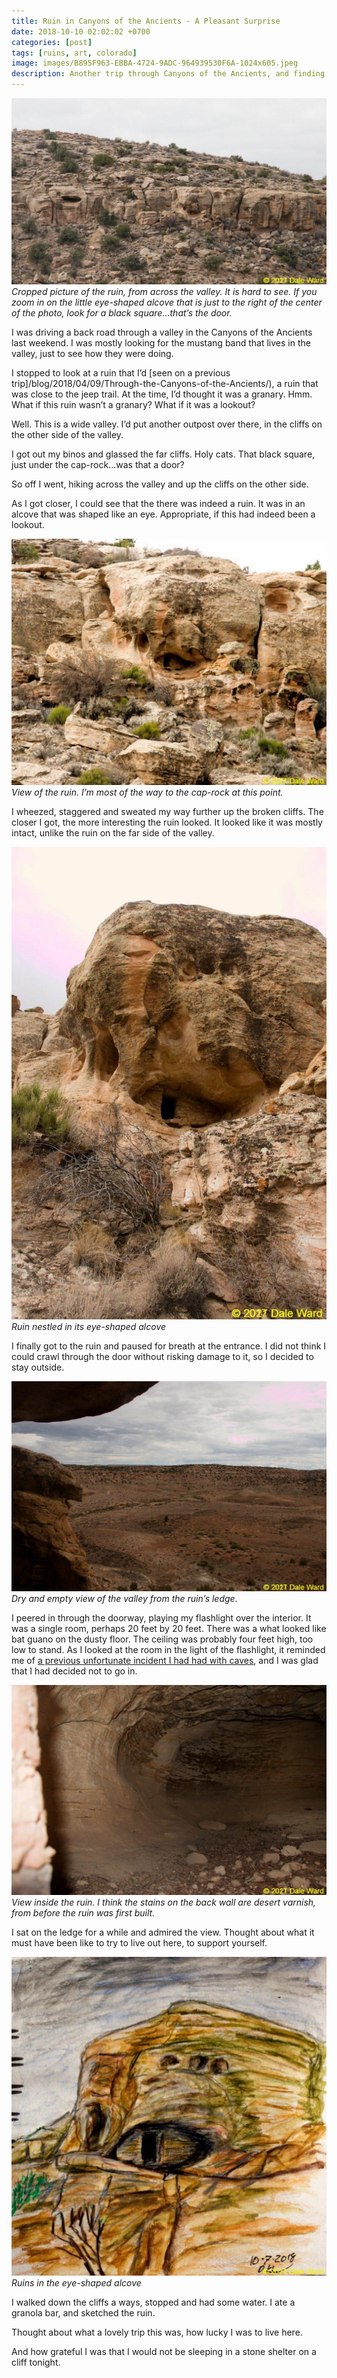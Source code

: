 ```yaml
---
title: Ruin in Canyons of the Ancients - A Pleasant Surprise
date: 2018-10-10 02:02:02 +0700
categories: [post]
tags: [ruins, art, colorado]
image: images/B895F963-EBBA-4724-9ADC-964939530F6A-1024x605.jpeg
description: Another trip through Canyons of the Ancients, and finding a ruin that I hadn't expected
---
```


![Ruins](images/B895F963-EBBA-4724-9ADC-964939530F6A-1024x605.jpeg) *Cropped picture of the ruin, from across the valley. It is hard to see. If you zoom in on the little eye-shaped alcove that is just to the right of the center of the photo, look for a black square...that’s the door.*

I was driving a back road through a valley in the Canyons of the Ancients last weekend. I was mostly looking for the mustang band that lives in the valley, just to see how they were doing.

I stopped to look at a ruin that I’d [seen on a previous trip]/blog/2018/04/09/Through-the-Canyons-of-the-Ancients/), a ruin that was close to the jeep trail. At the time, I’d thought it was a granary. Hmm. What if this ruin wasn’t a granary? What if it was a lookout?

Well. This is a wide valley. I’d put another outpost over there, in the cliffs on the other side of the valley.

I got out my binos and glassed the far cliffs. Holy cats. That black square, just under the cap-rock...was that a door?


So off I went, hiking across the valley and up the cliffs on the other side.

As I got closer, I could see that the there was indeed a ruin. It was in an alcove that was shaped like an eye. Appropriate, if this had indeed been a lookout.

![View of the ruin. I’m most of the way to the caprock at this point.](images/A70BF427-7192-4290-9A92-69D13D5872C8-1024x800.jpeg) *View of the ruin. I’m most of the way to the cap-rock at this point.*

I wheezed, staggered and sweated my way further up the broken cliffs. The closer I got, the more interesting the ruin looked. It looked like it was mostly intact, unlike the ruin on the far side of the valley.

![Ruin nestled in its eye-shaped alcove](images/B7943B5A-8867-47DD-BF5B-7999503F02C0-682x1024.jpeg) *Ruin nestled in its eye-shaped alcove*

I finally got to the ruin and paused for breath at the entrance. I did not think I could crawl through the door without risking damage to it, so I decided to stay outside.

![Dry and empty view of the valley from the ruin’s ledge.](images/62627670-E1D5-4FA1-BC43-B3F10EAC7C8B-1024x682.jpeg) *Dry and empty view of the valley from the ruin’s ledge.*

I peered in through the doorway, playing my flashlight over the interior. It was a single room, perhaps 20 feet by 20 feet. There was a what looked like bat guano on the dusty floor. The ceiling was probably four feet high, too low to stand. As I looked at the room in the light of the flashlight, it reminded me of [a previous unfortunate incident I had had with caves](/blog/2017/12/21/The-Underworld/), and I was glad that I had decided not to go in.

![](images/FE467023-F583-4FB1-BF81-A069B7E6CC80-1024x682.jpeg) *View inside the ruin. I think the stains on the back wall are desert varnish, from before the ruin was first built.*

I sat on the ledge for a while and admired the view. Thought about what it must have been like to try to live out here, to support yourself.

![Ruins in the eye-shaped alcove](images/33457CC1-FFA3-4A0F-8612-CB25842A40BB-1012x1024.jpeg) *Ruins in the eye-shaped alcove*

I walked down the cliffs a ways, stopped and had some water. I ate a granola bar, and sketched the ruin.

Thought about what a lovely trip this was, how lucky I was to live here.

And how grateful I was that I would not be sleeping in a stone shelter on a cliff tonight.